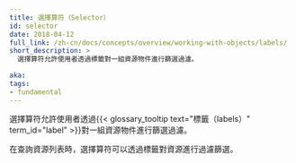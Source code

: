 ```yaml
---
title: 選擇算符（Selector）
id: selector
date: 2018-04-12
full_link: /zh-cn/docs/concepts/overview/working-with-objects/labels/
short_description: >
  選擇算符允許使用者透過標籤對一組資源物件進行篩選過濾。

aka: 
tags:
- fundamental
---
```


<!--

---
title: Selector
id: selector
date: 2018-04-12
full_link: /docs/concepts/overview/working-with-objects/labels/
short_description: >
  Allows users to filter a list of resources based on labels.

aka: 
tags:
- fundamental
---
-->


<!--
 Allows users to filter a list of resources based on {{< glossary_tooltip text="labels" term_id="label" >}}.
-->

選擇算符允許使用者透過{{< glossary_tooltip text="標籤（labels）" term_id="label" >}}對一組資源物件進行篩選過濾。

<!--more--> 

<!--
Selectors are applied when querying lists of resources to filter them by labels.
-->

在查詢資源列表時，選擇算符可以透過標籤對資源進行過濾篩選。

